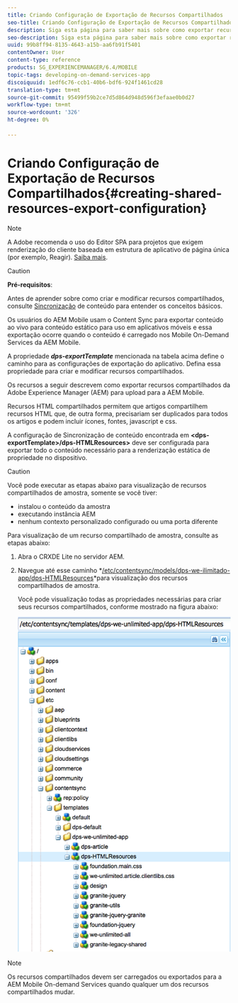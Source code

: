 ```yaml
---
title: Criando Configuração de Exportação de Recursos Compartilhados
seo-title: Criando Configuração de Exportação de Recursos Compartilhados
description: Siga esta página para saber mais sobre como exportar recursos compartilhados da Adobe Experience Manager (AEM) para upload para a AEM Mobile.
seo-description: Siga esta página para saber mais sobre como exportar recursos compartilhados da Adobe Experience Manager (AEM) para upload para a AEM Mobile.
uuid: 99b8ff94-8135-4643-a15b-aa6fb91f5401
contentOwner: User
content-type: reference
products: SG_EXPERIENCEMANAGER/6.4/MOBILE
topic-tags: developing-on-demand-services-app
discoiquuid: 1edf6c76-ccb1-40b6-bdf6-924f1461cd28
translation-type: tm+mt
source-git-commit: 95499f59b2ce7d5d864d948d596f3efaae0b0d27
workflow-type: tm+mt
source-wordcount: '326'
ht-degree: 0%

---
```



# Criando Configuração de Exportação de Recursos Compartilhados{#creating-shared-resources-export-configuration}

>[!NOTE]
>
>A Adobe recomenda o uso do Editor SPA para projetos que exigem renderização do cliente baseada em estrutura de aplicativo de página única (por exemplo, Reagir). [Saiba mais](/help/sites-developing/spa-overview.md).

>[!CAUTION]
>
>**Pré-requisitos**:
>
>Antes de aprender sobre como criar e modificar recursos compartilhados, consulte [Sincronização](/help/mobile/mobile-ondemand-contentsync.md) de conteúdo para entender os conceitos básicos.

Os usuários do AEM Mobile usam o Content Sync para exportar conteúdo ao vivo para conteúdo estático para uso em aplicativos móveis e essa exportação ocorre quando o conteúdo é carregado nos Mobile On-Demand Services da AEM Mobile.

A propriedade ***dps-exportTemplate*** mencionada na tabela acima define o caminho para as configurações de exportação do aplicativo. Defina essa propriedade para criar e modificar recursos compartilhados.

Os recursos a seguir descrevem como exportar recursos compartilhados da Adobe Experience Manager (AEM) para upload para a AEM Mobile.

Recursos HTML compartilhados permitem que artigos compartilhem recursos HTML que, de outra forma, precisariam ser duplicados para todos os artigos e podem incluir ícones, fontes, javascript e css.

A configuração de Sincronização de conteúdo encontrada em **&lt;dps-exportTemplate>/dps-HTMLResources>** deve ser configurada para exportar todo o conteúdo necessário para a renderização estática de propriedade no dispositivo.

>[!CAUTION]
>
>Você pode executar as etapas abaixo para visualização de recursos compartilhados de amostra, somente se você tiver:
>
>* instalou o conteúdo da amostra
>* executando instância AEM
>* nenhum contexto personalizado configurado ou uma porta diferente

>



Para visualização de um recurso compartilhado de amostra, consulte as etapas abaixo:

1. Abra o CRXDE Lite no servidor AEM.
1. Navegue até esse caminho *[/etc/contentsync/models/dps-we-ilimitado-app/dps-HTMLResources](http://localhost:4502/crx/de/index.jsp#/etc/contentsync/templates/dps-we-unlimited-app/dps-HTMLResources)*para visualização dos recursos compartilhados de amostra.

   Você pode visualização todas as propriedades necessárias para criar seus recursos compartilhados, conforme mostrado na figura abaixo:

   ![chlimage_1-145](assets/chlimage_1-145.png)

>[!NOTE]
>
>Os recursos compartilhados devem ser carregados ou exportados para a AEM Mobile On-demand Services quando qualquer um dos recursos compartilhados mudar.

